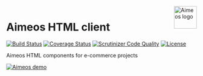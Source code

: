 <a href="https://aimeos.org/">
    <img src="https://aimeos.org/fileadmin/template/icons/logo.png" alt="Aimeos logo" title="Aimeos" align="right" height="60" />
</a>

# Aimeos HTML client

[![Build Status](https://circleci.com/gh/aimeos/ai-client-html.svg?style=shield)](https://circleci.com/gh/aimeos/ai-client-html)
[![Coverage Status](https://coveralls.io/repos/aimeos/ai-client-html/badge.svg?branch=master)](https://coveralls.io/r/aimeos/ai-client-html?branch=master)
[![Scrutinizer Code Quality](https://scrutinizer-ci.com/g/aimeos/ai-client-html/badges/quality-score.png?b=master)](https://scrutinizer-ci.com/g/aimeos/ai-client-html/?branch=master)
[![License](https://poser.pugx.org/aimeos/ai-client-html/license.svg)](https://packagist.org/packages/aimeos/ai-client-html)

Aimeos HTML components for e-commerce projects

[![Aimeos demo](https://aimeos.org/fileadmin/user_upload/demo.jpg)](http://demo.aimeos.org/)

